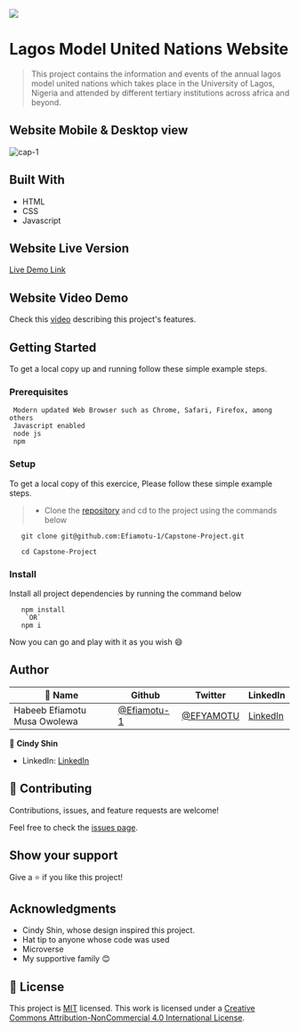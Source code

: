 ![](https://img.shields.io/badge/Microverse-blueviolet)

# Lagos Model United Nations Website

> This project contains the information and events of the annual lagos model united nations which takes place in the University of Lagos, Nigeria and attended by different tertiary institutions across africa and beyond. 

## Website Mobile & Desktop view 

![cap-1](https://user-images.githubusercontent.com/89055502/200187186-f00e8014-5ee0-49d0-a243-32ae0c513a9e.png)

## Built With

- HTML
- CSS
- Javascript

## Website Live Version

[Live Demo Link](https://efiamotu-1.github.io/Capstone-Project/)

## Website Video Demo
Check this [video](https://www.loom.com/share/b571e6c5c77544f5b15e8d151eec6e98) describing this project's features.

## Getting Started

To get a local copy up and running follow these simple example steps.

### Prerequisites
```
 Modern updated Web Browser such as Chrome, Safari, Firefox, among others
 Javascript enabled
 node js
 npm

```
### Setup

To get a local copy of this exercice, Please follow these simple example steps.

>- Clone the [repository](https://github.com/Efiamotu-1/First-Capstone) and cd to the project using the commands below

``` 
   git clone git@github.com:Efiamotu-1/Capstone-Project.git

   cd Capstone-Project

```

### Install
Install all project dependencies by running the command below
 
``` 
   npm install 
    `OR`
   npm i 
```
Now you can go and play with it as you wish :smile:

## Author

| 👤 Name | Github | Twitter | LinkedIn |
|------|--------|---------|----------|
|Habeeb Efiamotu Musa Owolewa|[@Efiamotu-1](https://github.com/Efiamotu-1)|[@EFYAMOTU](https://twitter.com/EFYAMOTU)|[LinkedIn](https://www.linkedin.com/in/Musa-habeeb/)|


👤 **Cindy Shin**

- LinkedIn: [LinkedIn](https://linkedin.com/in/adagio07)

## 🤝 Contributing

Contributions, issues, and feature requests are welcome!

Feel free to check the [issues page](https://github.com/Efiamotu-1/Capstone-Project/issues).

## Show your support

Give a ⭐️ if you like this project!

## Acknowledgments

- Cindy Shin, whose design inspired this project.
- Hat tip to anyone whose code was used
- Microverse
- My supportive family 😊

## 📝 License

This project is [MIT](./MIT.md) licensed.
This work is licensed under a [Creative Commons Attribution-NonCommercial 4.0 International License](https://creativecommons.org/licenses/by-nc/4.0/).
